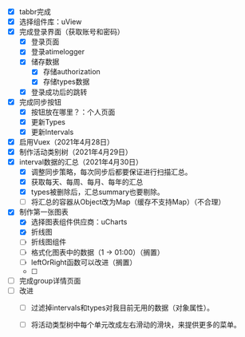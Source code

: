 - [x] tabbr完成
- [x] 选择组件库：uView
- [x] 完成登录界面（获取账号和密码）
  - [x] 登录页面
  - [x] 登录atimelogger
  - [x] 储存数据
    - [x] 存储authorization
    - [x] 存储types数据
  - [x] 登录成功后的跳转
- [x] 完成同步按钮
  - [x] 按钮放在哪里？：个人页面
  - [x] 更新Types
  - [x] 更新Intervals
- [x] 启用Vuex（2021年4月28日）
- [x] 制作活动类别树（2021年4月29日）
- [x] interval数据的汇总（2021年4月30日）
  - [x] 调整同步策略，每次同步后都要保证进行扫描汇总。
  - [x] 获取每天、每周、每月、每年的汇总
  - [x] types被删除后，汇总summary也要剔除。
  - [ ] 将汇总的容器从Object改为Map（缓存不支持Map）（不合理）
- [x] 制作第一张图表
  - [x] 选择图表组件供应商：uCharts
  - [x] 折线图
  - [ ] 折线图组件
  - [ ] 格式化图表中的数据（1 -> 01:00）（搁置）
  - [ ] leftOrRight函数可以改进（搁置）
  - [ ] 
- [ ] 完成group详情页面
- [ ] 改进
  - [ ] 过滤掉intervals和types对我目前无用的数据（对象属性）。
  - [ ] 将活动类型树中每个单元改成左右滑动的滑块，来提供更多的菜单。





